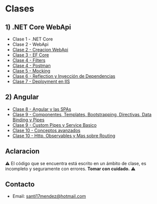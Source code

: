 # Clases

## 1) .NET Core WebApi
* Clase 1 - .NET Core
* Clase 2 - WebApi
* [Clase 2 - Creacion WebApi](/Clases/Clase%202%20-%20Creacion.md)
* [Clase 3 - EF Core](/Clases/Clase%203%20-%20EntityFrameworkCore.md)
* [Clase 4 - Filters](/Clases/Clase%204%20-%20Filters.md)
* [Clase 4 - Postman](/Clases/Clase%204%20-%20Postman.pdf)
* [Clase 5 - Mocking](/Clases/Clase%205%20-%20Mocking.md)
* [Clase 6 - Reflection y Inyección de Dependencias](/Clases/Clase%206%20-%20Reflection.md)
* [Clase 7 - Deployment en IIS](/Clases/Clase%207%20-%20Deployment%20en%20IIS.md)
## 2) Angular
* [Clase 8 - Angular y las SPAs](/Clases/Clase%208%20-%20Angular%20y%20las%20SPAs.md)
* [Clase 9 - Componentes, Templates, Bootstrapping, Directivas, Data Binding y Pipes](/Clases/Clase%209%20-%20Componentes%20Templates%2C%20Bootstrapping%2C%20Directivas%20Data%20Binding%20y%20Pipes.md)
* [Clase 9 - Custom Pipes y Service Basico](/Clases/Clase%209%20-%20Custom%20Pipes%20y%20Service%20Basico.md)
* [Clase 10 - Conceptos avanzados](/Clases/Clase%2010%20-%20Conceptos%20avanzados.md)
* [Clase 10 - Http, Observables y Mas sobre Routing](/Clases/Clase%2010%20-%20Http%20y%20Observables%20y%20Mas%20sobre%20Routing.md)

## Aclaracion
:warning: El código que se encuentra está escrito en un ámbito de clase, es incompleto y seguramente con errores. **Tomar con cuidado.** :warning:

## Contacto
* Email: [santi17mendez@hotmail.com](mailto:santi17mendez@hotmail.com)
